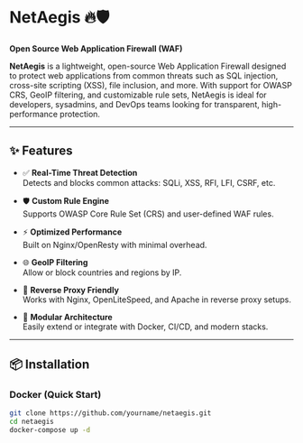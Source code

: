 # NetAegis 🔥🛡️  
**Open Source Web Application Firewall (WAF)**

**NetAegis** is a lightweight, open-source Web Application Firewall designed to protect web applications from common threats such as SQL injection, cross-site scripting (XSS), file inclusion, and more. With support for OWASP CRS, GeoIP filtering, and customizable rule sets, NetAegis is ideal for developers, sysadmins, and DevOps teams looking for transparent, high-performance protection.

---

## ✨ Features

- ✅ **Real-Time Threat Detection**  
  Detects and blocks common attacks: SQLi, XSS, RFI, LFI, CSRF, etc.

- 🛡️ **Custom Rule Engine**  
  Supports OWASP Core Rule Set (CRS) and user-defined WAF rules.

- ⚡ **Optimized Performance**  
  Built on Nginx/OpenResty with minimal overhead.

- 🌐 **GeoIP Filtering**  
  Allow or block countries and regions by IP.

- 🔧 **Reverse Proxy Friendly**  
  Works with Nginx, OpenLiteSpeed, and Apache in reverse proxy setups.

- 🔌 **Modular Architecture**  
  Easily extend or integrate with Docker, CI/CD, and modern stacks.

---

## 📦 Installation

### Docker (Quick Start)
```bash
git clone https://github.com/yourname/netaegis.git
cd netaegis
docker-compose up -d
